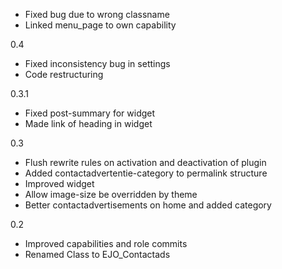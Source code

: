- Fixed bug due to wrong classname
- Linked menu_page to own capability

0.4
- Fixed inconsistency bug in settings
- Code restructuring

0.3.1
- Fixed post-summary for widget
- Made link of heading in widget

0.3
- Flush rewrite rules on activation and deactivation of plugin
- Added contactadvertentie-category to permalink structure 
- Improved widget
- Allow image-size be overridden by theme
- Better contactadvertisements on home and added category

0.2
- Improved capabilities and role commits
- Renamed Class to EJO_Contactads